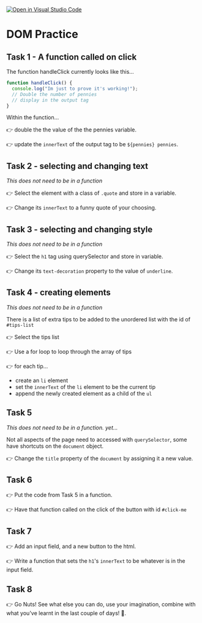 [![Open in Visual Studio Code](https://classroom.github.com/assets/open-in-vscode-c66648af7eb3fe8bc4f294546bfd86ef473780cde1dea487d3c4ff354943c9ae.svg)](https://classroom.github.com/online_ide?assignment_repo_id=7778008&assignment_repo_type=AssignmentRepo)
# DOM Practice

## Task 1 - A function called on click

The function handleClick currently looks like this...

```js
function handleClick() {
  console.log("Im just to prove it's working!");
  // Double the number of pennies
  // display in the output tag
}
```

Within the function...

👉 double the the value of the the pennies variable.

👉 update the `innerText` of the output tag to be `${pennies} pennies`.

## Task 2 - selecting and changing text

_This does not need to be in a function_

👉 Select the element with a class of `.quote` and store in a variable.

👉 Change its `innerText` to a funny quote of your choosing.

## Task 3 - selecting and changing style

_This does not need to be in a function_

👉 Select the `h1` tag using querySelector and store in variable.

👉 Change its `text-decoration` property to the value of `underline`.

## Task 4 - creating elements

_This does not need to be in a function_

There is a list of extra tips to be added to the unordered list with the id of `#tips-list`

👉 Select the tips list

👉 Use a for loop to loop through the array of tips

👉 for each tip...

- create an `li` element
- set the `innerText` of the `li` element to be the current tip
- append the newly created element as a child of the `ul`

## Task 5

_This does not need to be in a function. yet..._

Not all aspects of the page need to accessed with `querySelector`, some have shortcuts on the `document` object.

👉 Change the `title` property of the `document` by assigning it a new value.

## Task 6

👉 Put the code from Task 5 in a function.

👉 Have that function called on the click of the button with id `#click-me`

## Task 7

👉 Add an input field, and a new button to the html.

👉 Write a function that sets the `h1`'s `innerText` to be whatever is in the input field.

## Task 8

👉 Go Nuts! See what else you can do, use your imagination, combine with what you've learnt in the last couple of days! 🤯.
